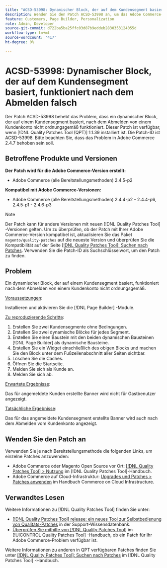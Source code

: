 ```yaml
---
title: "ACSD-53998: Dynamischer Block, der auf dem Kundensegment basiert, funktioniert nach dem Abmelden nicht richtig."
description: Wenden Sie den Patch ACSD-53998 an, um das Adobe Commerce-Problem zu beheben, bei dem ein dynamischer Block, der auf einem Kundensegment basiert, nach dem Abmelden von einem Kundenkonto nicht ordnungsgemäß funktioniert.
feature: Customers, Page Builder, Personalization
role: Admin, Developer
source-git-commit: d722ba5ba25ffc03d87b9eddeb2830353124055d
workflow-type: tm+mt
source-wordcount: '417'
ht-degree: 0%

---
```


# ACSD-53998: Dynamischer Block, der auf dem Kundensegment basiert, funktioniert nach dem Abmelden falsch

Der Patch ACSD-53998 behebt das Problem, dass ein dynamischer Block, der auf einem Kundensegment basiert, nach dem Abmelden von einem Kundenkonto nicht ordnungsgemäß funktioniert. Dieser Patch ist verfügbar, wenn [!DNL Quality Patches Tool (QPT)] 1.1.39 installiert ist. Die Patch-ID ist ACSD-53998. Bitte beachten Sie, dass das Problem in Adobe Commerce 2.4.7 behoben sein soll.

## Betroffene Produkte und Versionen

**Der Patch wird für die Adobe Commerce-Version erstellt:**

* Adobe Commerce (alle Bereitstellungsmethoden) 2.4.5-p2

**Kompatibel mit Adobe Commerce-Versionen:**

* Adobe Commerce (alle Bereitstellungsmethoden) 2.4.4-p2 - 2.4.4-p6, 2.4.5-p1 - 2.4.6-p3

>[!NOTE]
>
>Der Patch kann für andere Versionen mit neuen [!DNL Quality Patches Tool] -Versionen gelten. Um zu überprüfen, ob der Patch mit Ihrer Adobe Commerce-Version kompatibel ist, aktualisieren Sie das Paket `magento/quality-patches` auf die neueste Version und überprüfen Sie die Kompatibilität auf der Seite [[!DNL Quality Patches Tool]: Suchen nach Patches](https://experienceleague.adobe.com/tools/commerce-quality-patches/index.html). Verwenden Sie die Patch-ID als Suchschlüsselwort, um den Patch zu finden.

## Problem

Ein dynamischer Block, der auf einem Kundensegment basiert, funktioniert nach dem Abmelden von einem Kundenkonto nicht ordnungsgemäß.

<u>Voraussetzungen</u>:

Installieren und aktivieren Sie die [!DNL Page Builder] -Module.

<u>Zu reproduzierende Schritte</u>:

1. Erstellen Sie zwei Kundensegmente ohne Bedingungen.
1. Erstellen Sie zwei dynamische Blöcke für jedes Segment.
1. Erstellen Sie einen Baustein mit den beiden dynamischen Bausteinen [!DNL Page Builder] als dynamische Bausteine.
1. Erstellen Sie ein Widget einschließlich des obigen Blocks und machen Sie den Block unter dem Fußzeilenabschnitt aller Seiten sichtbar.
1. Löschen Sie die Caches.
1. Öffnen Sie die Startseite.
1. Melden Sie sich als Kunde an.
1. Melden Sie sich ab.

<u>Erwartete Ergebnisse</u>:

Das für angemeldete Kunden erstellte Banner wird nicht für Gastbenutzer angezeigt.

<u>Tatsächliche Ergebnisse</u>:

Das für das angemeldete Kundensegment erstellte Banner wird auch nach dem Abmelden vom Kundenkonto angezeigt.

## Wenden Sie den Patch an

Verwenden Sie je nach Bereitstellungsmethode die folgenden Links, um einzelne Patches anzuwenden:

* Adobe Commerce oder Magento Open Source vor Ort: [[!DNL Quality Patches Tool] > Nutzung](https://experienceleague.adobe.com/docs/commerce-operations/tools/quality-patches-tool/usage.html) im [!DNL Quality Patches Tool]-Handbuch.
* Adobe Commerce auf Cloud-Infrastruktur: [Upgrades und Patches > Patches anwenden](https://experienceleague.adobe.com/docs/commerce-cloud-service/user-guide/develop/upgrade/apply-patches.html) im Handbuch Commerce on Cloud Infrastructure.

## Verwandtes Lesen

Weitere Informationen zu [!DNL Quality Patches Tool] finden Sie unter:

* [[!DNL Quality Patches Tool] release: ein neues Tool zur Selbstbedienung von Qualitäts-Patches](https://experienceleague.adobe.com/en/docs/commerce-knowledge-base/kb/announcements/commerce-announcements/magento-quality-patches-released-new-tool-to-self-serve-quality-patches) in der Support-Wissensdatenbank.
* [Überprüfen Sie mithilfe von  [!DNL Quality Patches Tool]](/help/tools/quality-patches-tool/patches-available-in-qpt/check-patch-for-magento-issue-with-magento-quality-patches.md) im [!UICONTROL Quality Patches Tool] -Handbuch, ob ein Patch für Ihr Adobe Commerce-Problem verfügbar ist.


Weitere Informationen zu anderen in QPT verfügbaren Patches finden Sie unter [[!DNL Quality Patches Tool]: Suchen nach Patches](https://experienceleague.adobe.com/tools/commerce-quality-patches/index.html) im [!DNL Quality Patches Tool] -Handbuch.
